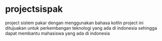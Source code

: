 # projectsispak
project sistem pakar dengan menggunakan bahasa kotlin
project ini ditujuakan untuk perkembangan teknologi yang ada di indonesia sehingga dapat membantu mahasiswa yang ada di indonesia
